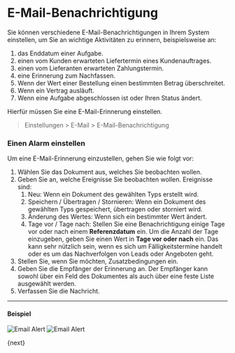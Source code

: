 <!-- add-breadcrumbs -->
# E-Mail-Benachrichtigung


Sie können verschiedene E-Mail-Benachrichtigungen in Ihrem System einstellen, um Sie an wichtige Aktivitäten zu erinnern, beispielsweise an:

1. das Enddatum einer Aufgabe.
2. einen vom Kunden erwarteten Liefertermin eines Kundenauftrages.
3. einen vom Lieferanten erwarteten Zahlungstermin.
4. eine Erinnerung zum Nachfassen.
5. Wenn der Wert einer Bestellung einen bestimmten Betrag überschreitet.
6. Wenn ein Vertrag ausläuft.
7. Wenn eine Aufgabe abgeschlossen ist oder Ihren Status ändert.

Hierfür müssen Sie eine E-Mail-Erinnerung einstellen.

> Einstellungen > E-Mail > E-Mail-Benachrichtigung

### Einen Alarm einstellen

Um eine E-Mail-Erinnerung einzustellen, gehen Sie wie folgt vor:

1. Wählen Sie das Dokument aus, welches Sie beobachten wollen.
2. Geben Sie an, welche Ereignisse Sie beobachten wollen. Ereignisse sind:
    1. Neu: Wenn ein Dokument des gewählten Typs erstellt wird.
    2. Speichern / Übertragen / Stornieren: Wenn ein Dokument des gewählten Typs gespeichert, übertragen oder storniert wird.
    3. Änderung des Wertes: Wenn sich ein bestimmter Wert ändert.
    4. Tage vor / Tage nach: Stellen Sie eine Benachrichtigung einige Tage vor oder nach einem **Referenzdatum** ein. Um die Anzahl der Tage einzugeben, geben Sie einen Wert in **Tage vor oder nach** ein. Das kann sehr nützlich sein, wenn es sich um Fälligkeitstermine handelt oder es um das Nachverfolgen von Leads oder Angeboten geht.
3. Stellen Sie, wenn Sie möchten, Zusatzbedingungen ein.
4. Geben Sie die Empfänger der Erinnerung an. Der Empfänger kann sowohl über ein Feld des Dokumentes als auch über eine feste Liste ausgewählt werden.
5. Verfassen Sie die Nachricht.

---

#### Beispiel
<img class="screenshot" alt="Email Alert" src="{{docs_base_url}}/assets/img/setup/notifications/email-alert-1.png">
<img class="screenshot" alt="Email Alert" src="{{docs_base_url}}//assets/img/setup/notifications/email-alert-2.png">

{next}
